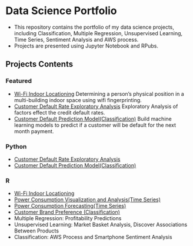# Data Science Portfolio
* This repository contains the portfolio of my data science projects, including Classification, Multiple Regression, Unsupervised Learning, Time Series, Sentiment Analysis and AWS process. 
* Projects are presented using Jupyter Notebook and RPubs. 

## Projects Contents

### Featured
* [Wi-Fi Indoor Locationing](http://rpubs.com/snowlee26/553641) Determining a person’s physical position in a multi-building indoor space using wifi fingerprinting.
* [Customer Default Rate Exploratory Analysis](https://github.com/snowlee26/Portfolio-/blob/master/Formal%20EDA%20.ipynb) Exploratory Analysis of factors effect the credit default rates.
* [Customer Default Prediction Model(Classification)](https://github.com/snowlee26/Portfolio-/blob/master/Credit%20One%20Classification.ipynb) Build machine learning models to predict if a customer will be default for the next month payment.


### Python
* [Customer Default Rate Exploratory Analysis](https://github.com/snowlee26/Portfolio-/blob/master/Formal%20EDA%20.ipynb)
* [Customer Default Prediction Model(Classification)](https://github.com/snowlee26/Portfolio-/blob/master/Credit%20One%20Classification.ipynb)

### R
* [Wi-Fi Indoor Locationing](http://rpubs.com/snowlee26/553641)
* [Power Consumption Visualization and Analysis(Time Series)](http://rpubs.com/snowlee26/552044)
* [Power Consumption Forecasting(Time Series)](http://rpubs.com/snowlee26/552314)
* [Customer Brand Preference (Classification)](http://rpubs.com/snowlee26/551894)
* Multiple Regression: Profitability Predictions 
* Unsupervised Learning: Market Basket Analysis, Discover Associations Between Products
* Classification: AWS Process and Smartphone Sentiment Analysis





